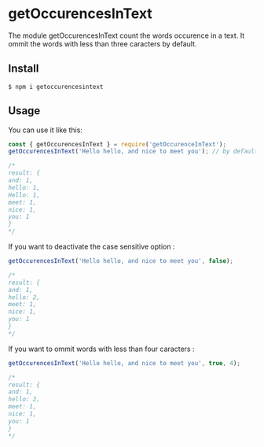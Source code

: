 # getOccurencesInText
The module getOccurencesInText count the words occurence in a text. It ommit the words with less than three caracters by default.

## Install

```$ npm i getoccurencesintext```

## Usage

You can use it like this: 
```js
const { getOccurencesInText } = require('getOccurenceInText');
getOccurencesInText('Hello hello, and nice to meet you'); // by default the function is case sensitive

/* 
result: {
and: 1,
hello: 1,
Hello: 1,
meet: 1,
nice: 1,
you: 1
}
*/
```
If you want to deactivate the case sensitive option :
```js
getOccurencesInText('Hello hello, and nice to meet you', false);

/* 
result: {
and: 1,
hello: 2,
meet: 1,
nice: 1,
you: 1
}
*/
```
If you want to ommit words with less than four caracters :
```js
getOccurencesInText('Hello hello, and nice to meet you', true, 4);

/* 
result: {
and: 1,
hello: 2,
meet: 1,
nice: 1,
you: 1
}
*/
```


